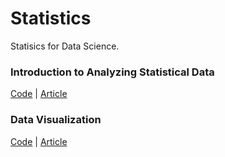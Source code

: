 # Statistics
Statisics for Data Science. 

### Introduction to Analyzing Statistical Data
[Code](https://github.com/cmbernardi/Statistics/blob/main/Statistics%20-%201.ipynb) | 
[Article](https://cmbernardi.medium.com/23-concepts-to-get-started-in-statistics-for-data-science-d0b336617b99)

### Data Visualization
[Code](https://github.com/cmbernardi/Statistics/blob/main/Data%20Visualisation%20.ipynb) |
[Article](https://cmbernardi.medium.com/6-charts-you-need-to-know-for-your-data-visualization-bf6feb3e4fc0)
